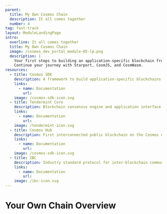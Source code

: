 ```yaml
---
parent:
  title: My Own Cosmos Chain
  description: It all comes together
  number: 4
tag: fast-track
layout: ModuleLandingPage
intro:
  overline: It all comes together
  title: My Own Cosmos Chain
  image: /cosmos_dev_portal_module-05-lp.png
  description: |
    Your first steps to building an application-specific blockchain from scratch. <br/><br/>
    Continue your journey with Starport, CosmJS, and CosmWasm.
resources:
  - title: Cosmos SDK
    description: A framework to build application-specific blockchains
    links:
      - name: Documentation
        url: 
    image: /cosmos-sdk-icon.svg
  - title: Tendermint Core
    description: Blockchain consensus engine and application interface
    links:
      - name: Documentation
        url: 
    image: /tendermint-icon.svg
  - title: Cosmos Hub
    description: First interconnected public blockchain on the Cosmos network
    links:
      - name: Documentation
        url: 
    image: /cosmos-sdk-icon.svg
  - title: IBC
    description: Industry standard protocol for inter-blockchain communication
    links:
      - name: Documentation
        url: 
    image: /ibc-icon.svg
---
```


# Your Own Chain Overview
